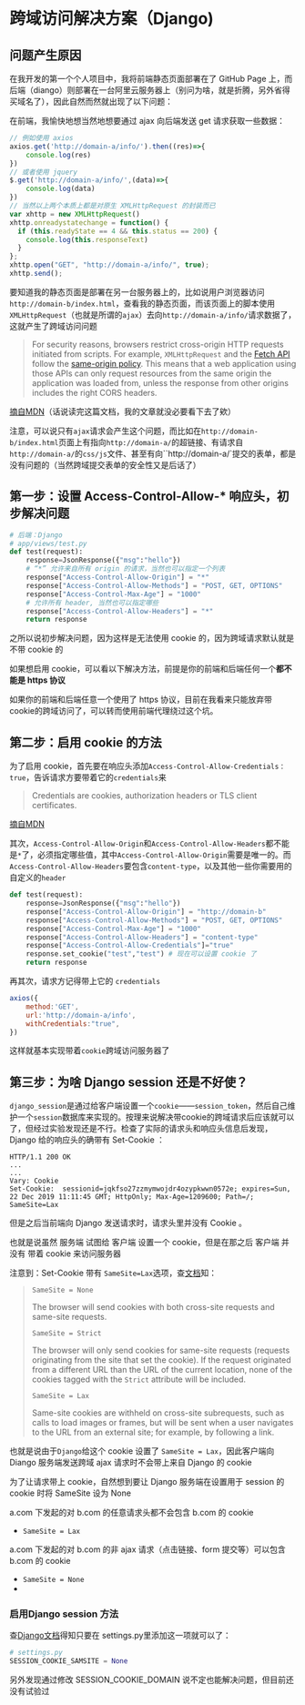 # 跨域访问解决方案（Django)

## 问题产生原因

在我开发的第一个个人项目中，我将前端静态页面部署在了 GitHub Page 上，而后端（diango）则部署在一台阿里云服务器上（别问为啥，就是折腾，另外省得买域名了），因此自然而然就出现了以下问题：

在前端，我愉快地想当然地想要通过 ajax 向后端发送 get 请求获取一些数据：

```js
// 例如使用 axios
axios.get('http://domain-a/info/').then((res)=>{
    console.log(res)
})
// 或者使用 jquery
$.get('http://domain-a/info/',(data)=>{
    console.log(data)
})
// 当然以上两个本质上都是对原生 XMLHttpRequest 的封装而已
var xhttp = new XMLHttpRequest()
xhttp.onreadystatechange = function() {
  if (this.readyState == 4 && this.status == 200) {
    console.log(this.responseText)
  }
};
xhttp.open("GET", "http://domain-a/info/", true);
xhttp.send();
```

要知道我的静态页面是部署在另一台服务器上的，比如说用户浏览器访问`http://domain-b/index.html`，查看我的静态页面，而该页面上的脚本使用 `XMLHttpRequest`（也就是所谓的`ajax`）去向`http://domain-a/info/`请求数据了，这就产生了跨域访问问题

> For security reasons, browsers restrict cross-origin HTTP requests initiated from scripts. For example, `XMLHttpRequest` and the [Fetch API](https://developer.mozilla.org/en-US/docs/Web/API/Fetch_API) follow the [same-origin policy](https://developer.mozilla.org/en-US/docs/Web/Security/Same-origin_policy). This means that a web application using those APIs can only request resources from the same origin the application was loaded from, unless the response from other origins includes the right CORS headers.

[摘自MDN](https://developer.mozilla.org/en-US/docs/Web/HTTP/CORS)（话说读完这篇文档，我的文章就没必要看下去了欸）

注意，可以说只有`ajax`请求会产生这个问题，而比如在`http://domain-b/index.html`页面上有指向`http://domain-a/`的超链接、有请求自`http://domain-a/`的`css/js`文件、甚至有向``http://domain-a/`提交的表单，都是没有问题的（当然跨域提交表单的安全性又是后话了）

## 第一步：设置 Access-Control-Allow-* 响应头，初步解决问题

```python
# 后端：Django
# app/views/test.py
def test(request):
    response=JsonResponse({"msg":"hello"})
    # “*” 允许来自所有 origin 的请求，当然也可以指定一个列表
    response["Access-Control-Allow-Origin"] = "*"
    response["Access-Control-Allow-Methods"] = "POST, GET, OPTIONS"
    response["Access-Control-Max-Age"] = "1000"
    # 允许所有 header, 当然也可以指定哪些
    response["Access-Control-Allow-Headers"] = "*"
    return response
```

之所以说初步解决问题，因为这样是无法使用 cookie 的，因为跨域请求默认就是不带 cookie 的

如果想启用 cookie，可以看以下解决方法，前提是你的前端和后端任何一个**都不能是 https 协议**

如果你的前端和后端任意一个使用了 https 协议，目前在我看来只能放弃带cookie的跨域访问了，可以转而使用前端代理绕过这个坑。

## 第二步：启用 cookie 的方法

为了启用 cookie，首先要在响应头添加`Access-Control-Allow-Credentials：true`，告诉请求方要带着它的`credentials`来

> Credentials are cookies, authorization headers or TLS client certificates.

[摘自MDN](https://developer.mozilla.org/en-US/docs/Web/HTTP/Headers/Access-Control-Allow-Credentials)

其次，`Access-Control-Allow-Origin`和`Access-Control-Allow-Headers`都不能是`*`了，必须指定哪些值，其中`Access-Control-Allow-Origin`需要是唯一的。而`Access-Control-Allow-Headers`要包含`content-type`，以及其他一些你需要用的自定义的`header`

```python
def test(request):
    response=JsonResponse({"msg":"hello"})
    response["Access-Control-Allow-Origin"] = "http://domain-b"
    response["Access-Control-Allow-Methods"] = "POST, GET, OPTIONS"
    response["Access-Control-Max-Age"] = "1000"
    response["Access-Control-Allow-Headers"] = "content-type"
    response["Access-Control-Allow-Credentials"]="true"
    response.set_cookie("test","test") # 现在可以设置 cookie 了
    return response
```

再其次，请求方记得带上它的 `credentials`

```js
axios({
    method:'GET',
    url:'http://domain-a/info',
    withCredentials:"true",
})
```

这样就基本实现带着`cookie`跨域访问服务器了

## 第三步：为啥 Django session 还是不好使？

`django_session`是通过给客户端设置一个`cookie`——`session_token`，然后自己维护一个`session`数据库来实现的。按理来说解决带cookie的跨域请求后应该就可以了，但经过实验发现还是不行。检查了实际的请求头和响应头信息后发现，Django 给的响应头的确带有 Set-Cookie ：

```
HTTP/1.1 200 OK
...
...
Vary: Cookie
Set-Cookie:  sessionid=jqkfso27zzmymwojdr4ozypkwwn0572e; expires=Sun, 22 Dec 2019 11:11:45 GMT; HttpOnly; Max-Age=1209600; Path=/; SameSite=Lax
```

但是之后当前端向 Django 发送请求时，请求头里并没有 Cookie 。

也就是说虽然 服务端 试图给 客户端 设置一个 cookie，但是在那之后 客户端 并没有 带着 cookie 来访问服务器

注意到：Set-Cookie 带有 `SameSite=Lax`选项，查[文档](https://developer.mozilla.org/en-US/docs/Web/HTTP/Cookies#SameSite_cookies)知：

> ```
> SameSite = None
> ```
>
> The browser will send cookies with both cross-site requests and same-site requests.
>
> ```
> SameSite = Strict
> ```
>
> The browser will only send cookies for same-site requests (requests originating from the site that set the cookie). If the request originated from a different URL than the URL of the current location, none of the cookies tagged with the `Strict` attribute will be included.
>
> ```
> SameSite = Lax
> ```
>
> Same-site cookies are withheld on cross-site subrequests, such as calls to load images or frames, but will be sent when a user navigates to the URL from an external site; for example, by following a link.

也就是说由于`Django`给这个 cookie 设置了 `SameSite = Lax`，因此客户端向 Diango 服务端发送跨域 ajax 请求时不会带上来自 Django 的 cookie

为了让请求带上 cookie，自然想到要让 Django 服务端在设置用于 session 的 cookie 时将 SameSite 设为 None

a.com 下发起的对 b.com 的任意请求头都不会包含 b.com 的 cookie

+ `SameSite = Lax`

a.com 下发起的对 b.com 的非 ajax 请求（点击链接、form 提交等）可以包含 b.com 的 cookie

+ `SameSite = None`
+ 

###  启用Django session 方法

查[Django文档](https://docs.djangoproject.com/en/2.2/ref/settings/#sessions)得知只要在 settings.py里添加这一项就可以了：

```python
# settings.py
SESSION_COOKIE_SAMSITE = None
```

另外发现通过修改 SESSION_COOKIE_DOMAIN 说不定也能解决问题，但目前还没有试验过